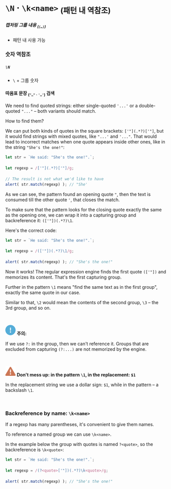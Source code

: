 `\N` · `\k<name>` <sub>(패턴 내 역참조)</sub>
==========================================

##### 캡처링 그룹 내용 <sub>(`(…)`)</sub>
- 패턴 내 사용 가능

### 숫자 역참조

##### `\N`
- `\` + 그룹 숫자

#### 따옴표 문장 <sub>(`"…"` · `'…'`)</sub> 검색

We need to find quoted strings: either single-quoted `'...'` or a double-quoted `"..."` – both variants should match.

How to find them?

We can put both kinds of quotes in the square brackets: `['"](.*?)['"]`, but it would find strings with mixed quotes, like `"...'` and `'..."`. That would lead to incorrect matches when one quote appears inside other ones, like in the string `"She's the one!"`:
```javascript
let str = `He said: "She's the one!".`;

let regexp = /['"](.*?)['"]/g;

// The result is not what we'd like to have
alert( str.match(regexp) ); // "She'
```

As we can see, the pattern found an opening quote `"`, then the text is consumed till the other quote `'`, that closes the match.

To make sure that the pattern looks for the closing quote exactly the same as the opening one, we can wrap it into a capturing group and backreference it: `(['"])(.*?)\1`.

Here's the correct code:
```javascript
let str = `He said: "She's the one!".`;

let regexp = /(['"])(.*?)\1/g;

alert( str.match(regexp) ); // "She's the one!"
```

Now it works! The regular expression engine finds the first quote `(['"])` and memorizes its content. That's the first capturing group.

Further in the pattern `\1` means "find the same text as in the first group", exactly the same quote in our case.

Similar to that, `\2` would mean the contents of the second group, `\3` – the 3rd group, and so on.

<br />

<img src="../../images/commons/icons/circle-exclamation-solid.svg" /> **주의:**

If we use `?:` in the group, then we can't reference it. Groups that are excluded from capturing `(?:...)` are not memorized by the engine.

<br />

<img src="../../images/commons/icons/triangle-exclamation-solid.svg" /> **Don't mess up: in the pattern `\1`, in the replacement: `$1`**

In the replacement string we use a dollar sign: `$1`, while in the pattern – a backslash `\1`.

<br />

### Backreference by name: `\k<name>`
If a regexp has many parentheses, it's convenient to give them names.

To reference a named group we can use `\k<name>`.

In the example below the group with quotes is named `?<quote>`, so the backreference is `\k<quote>`:
```javascript
let str = `He said: "She's the one!".`;

let regexp = /(?<quote>['"])(.*?)\k<quote>/g;

alert( str.match(regexp) ); // "She's the one!"
```
